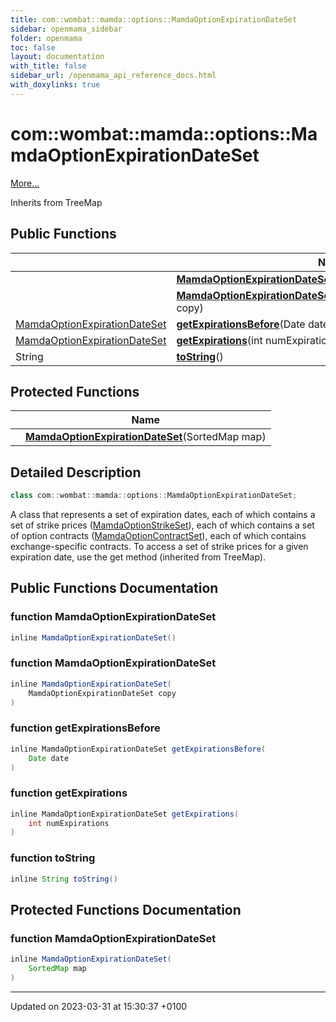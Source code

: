 ```yaml
---
title: com::wombat::mamda::options::MamdaOptionExpirationDateSet
sidebar: openmama_sidebar
folder: openmama
toc: false
layout: documentation
with_title: false
sidebar_url: /openmama_api_reference_docs.html
with_doxylinks: true
---
```


# com::wombat::mamda::options::MamdaOptionExpirationDateSet



 [More...](#detailed-description)

Inherits from TreeMap

## Public Functions

|                | Name           |
| -------------- | -------------- |
| | **[MamdaOptionExpirationDateSet](classcom_1_1wombat_1_1mamda_1_1options_1_1MamdaOptionExpirationDateSet.html#function-mamdaoptionexpirationdateset)**() |
| | **[MamdaOptionExpirationDateSet](classcom_1_1wombat_1_1mamda_1_1options_1_1MamdaOptionExpirationDateSet.html#function-mamdaoptionexpirationdateset)**([MamdaOptionExpirationDateSet](classcom_1_1wombat_1_1mamda_1_1options_1_1MamdaOptionExpirationDateSet.html) copy) |
| [MamdaOptionExpirationDateSet](classcom_1_1wombat_1_1mamda_1_1options_1_1MamdaOptionExpirationDateSet.html) | **[getExpirationsBefore](classcom_1_1wombat_1_1mamda_1_1options_1_1MamdaOptionExpirationDateSet.html#function-getexpirationsbefore)**(Date date) |
| [MamdaOptionExpirationDateSet](classcom_1_1wombat_1_1mamda_1_1options_1_1MamdaOptionExpirationDateSet.html) | **[getExpirations](classcom_1_1wombat_1_1mamda_1_1options_1_1MamdaOptionExpirationDateSet.html#function-getexpirations)**(int numExpirations) |
| String | **[toString](classcom_1_1wombat_1_1mamda_1_1options_1_1MamdaOptionExpirationDateSet.html#function-tostring)**() |

## Protected Functions

|                | Name           |
| -------------- | -------------- |
| | **[MamdaOptionExpirationDateSet](classcom_1_1wombat_1_1mamda_1_1options_1_1MamdaOptionExpirationDateSet.html#function-mamdaoptionexpirationdateset)**(SortedMap map) |

## Detailed Description

```java
class com::wombat::mamda::options::MamdaOptionExpirationDateSet;
```


A class that represents a set of expiration dates, each of which contains a set of strike prices ([MamdaOptionStrikeSet](classcom_1_1wombat_1_1mamda_1_1options_1_1MamdaOptionStrikeSet.html)), each of which contains a set of option contracts ([MamdaOptionContractSet](classcom_1_1wombat_1_1mamda_1_1options_1_1MamdaOptionContractSet.html)), each of which contains exchange-specific contracts. To access a set of strike prices for a given expiration date, use the get method (inherited from TreeMap). 

## Public Functions Documentation

### function MamdaOptionExpirationDateSet

```java
inline MamdaOptionExpirationDateSet()
```


### function MamdaOptionExpirationDateSet

```java
inline MamdaOptionExpirationDateSet(
    MamdaOptionExpirationDateSet copy
)
```


### function getExpirationsBefore

```java
inline MamdaOptionExpirationDateSet getExpirationsBefore(
    Date date
)
```


### function getExpirations

```java
inline MamdaOptionExpirationDateSet getExpirations(
    int numExpirations
)
```


### function toString

```java
inline String toString()
```


## Protected Functions Documentation

### function MamdaOptionExpirationDateSet

```java
inline MamdaOptionExpirationDateSet(
    SortedMap map
)
```


-------------------------------

Updated on 2023-03-31 at 15:30:37 +0100